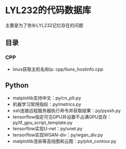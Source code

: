 # LYL232的代码数据库

主要是为了弥补LYL232记忆存在的问题

## 目录

### CPP

- linux获取主机名和ip: cpp/liunx_hostinfo.cpp

## Python

- matplotlib支持中文：py/cn_plt.py
- 机器学习常用指标：py/metrics.py
- ssh连接远程服务器执行命令并获取结果：py/pyssh.py
- tensorflow指定可见GPU并设置不占满GPU显存：py/tf_gpu_script_template.py
- tensorflow实现U-net：py/unet.py
- tensorflow实现WGAN-div：py/wgan_div.py
- matplotlib渲染等高线图和云图：py/plot_contour.py
